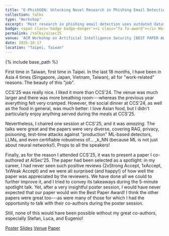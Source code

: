 ```yaml
---
title: "E-PhishGEN: Unlocking Novel Research in Phishing Email Detection"
collection: talks
type: "Workshop"
excerpt: 'Most research in phishing email detection uses outdated datasets, so we try to make things a bit better.'
badge: <span class='badge badge-danger'><i class="fa fa-award"></i> Workshop</span>
permalink: /talks/aisec25
venue: 'ACM Workshop on Artificial Intelligence Security [BEST PAPER AWARD]'
date: 2025-10-17
location: "Taipei, Taiwan"
---
```

{% include base_path %}



First time in Taiwan, first time in Taipei. In the last 18 months, I have been in Asia 4 times (Singapore, Japan, Vietnam, Taiwan), all for "work-related" reasons. The beauty of this "job".

CCS'25 was really nice. I liked it more than CCS'24. The venue was much larger and there was more breathing room---whereas the previous year everything felt very cramped. However, the social dinner at CCS'24, as well as the food in general, was much better: I love Asian food, but I didn't particularly enjoy anything served during the meals at CCS'25.

Nevertheless, I chaired one session at CCS'25, and it was _amazing_. The talks were great and the papers were very diverse, covering RAG, privacy, poisoning, test-time attacks against "production" ML-based detectors, LLMs, and even certifiable robustness of... _k_NN (because ML is not just about neural networks!). Props to all the speakers!

Finally, as for the reason I attended CCS'25, it was to present a paper I co-authored at AISec'25. The paper had been selected as a spotlight: in my career, I had never seen such positive reviews (2xStrong Accept, 1xAccept, 1xWeak Accept) and we were all surprised (and happy!) of how well the paper was appreciated by the reviewers. We have done all we could to further improve it, and I tried to convey its takeaways during the 5-minute spotlight talk. Yet, after a very insightful poster session, I would have never expected that our paper would win the Best Paper Award! I think the other papers were great too---as were many of those for which I had the opportunity to talk with their co-authors during the poster session. 

Still, none of this would have been possible without my great co-authors, especially Stefan, Luca, and Eugenio!



<a class="btn btn-outline-primary my-1 mr-1 btn-sm" href="{{ base_path }}/files/talks/aisec25_poster.pdf" target="_blank" rel="noopener">Poster</a>
<a class="btn btn-outline-primary my-1 mr-1 btn-sm" href="{{ base_path }}/files/talks/aisec25_presentation.pdf" target="_blank" rel="noopener">Slides</a>
<a class="btn btn-outline-primary my-1 mr-1 btn-sm" href="https://aisec.cc/" target="_blank" rel="noopener">Venue</a>
<a class="btn btn-outline-primary my-1 mr-1 btn-sm" href="{{base_path}}/publications/aisec25" rel="noopener">Paper</a>